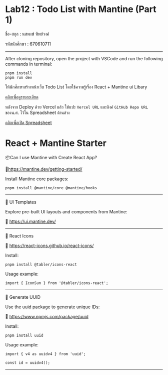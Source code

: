 # Lab12 : Todo List with Mantine (Part 1)

ชื่อ-สกุล : นสพงษ์ ทิพย์วงค์

รหัสนักศึกษา : 670610711

---


After cloning repository, open the project with VSCode and run the following commands in terminal:

```
pnpm install
pnpm run dev

```
ให้นักศึกษาสร้างหน้าเว็บ Todo List โดยใช้ความรู้เรื่อง React + Mantine ui Libary

[คลิกเพื่อดูรายละเอียด](https://o365cmu-my.sharepoint.com/:b:/g/personal/dome_potikanond_cmu_ac_th/EUIdGduZBY5NqejhMSTZM-ABkf8qWfz74_IP0sbHUDdfng?e=5mdnwE)

หลังจาก Deploy ด้วย Vercel แล้ว ให้แปะ `Vercel URL` และลิงค์ `GitHub Repo URL` ของน.ศ. ไว้ใน Spreadsheet ด้านล่าง

[คลิกเพื่อเปิด Spreadsheet](https://o365cmu-my.sharepoint.com/:x:/g/personal/dome_potikanond_cmu_ac_th/ETFvzKA2h2lKk-3ktumEanUBRtX4sAvNHk-ssok3MFwYOg)


# React + Mantine Starter

📦Can I use Mantine with Create React App?

🔗https://mantine.dev/getting-started/

Install Mantine core packages:

```
pnpm install @mantine/core @mantine/hooks

```

---

🎨 UI Templates

Explore pre-built UI layouts and components from Mantine:

🔗 https://ui.mantine.dev/

---

🎯 React Icons

🔗 https://react-icons.github.io/react-icons/

Install:

```
pnpm install @tabler/icons-react

```

Usage example:

```
import { IconSun } from '@tabler/icons-react';

```

---

🔑 Generate UUID

Use the uuid package to generate unique IDs:

🔗 https://www.npmjs.com/package/uuid

Install:

```
pnpm install uuid

```

Usage example:

```
import { v4 as uuidv4 } from 'uuid';

const id = uuidv4();

```

---

